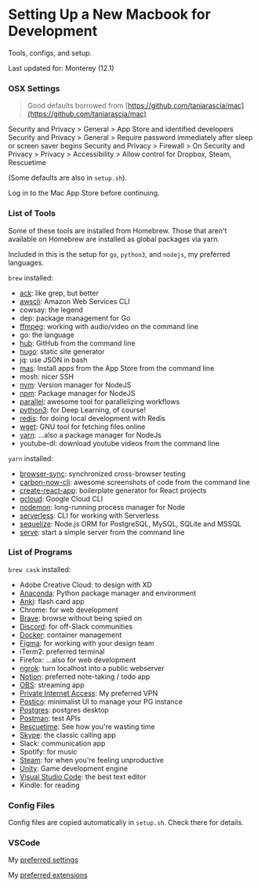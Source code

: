# Setting Up a New Macbook for Development
Tools, configs, and setup.

Last updated for: Monterey (12.1)

### OSX Settings
> Good defaults borrowed from [https://github.com/taniarascia/mac](https://github.com/taniarascia/mac)

Security and Privacy > General > App Store and identified developers
Security and Privacy > General > Require password immediately after sleep or screen saver begins
Security and Privacy > Firewall > On
Security and Privacy > Privacy > Accessibility > Allow control for Dropbox, Steam, Rescuetime

(Some defaults are also in `setup.sh`).

Log in to the Mac App Store before continuing.

### List of Tools
Some of these tools are installed from Homebrew. Those that aren't available on Homebrew are installed as global packages via yarn.

Included in this is the setup for `go`, `python3`, and `nodejs`, my preferred languages.

`brew` installed:
  - [ack](https://beyondgrep.com/): like grep, but better
  - [awscli](https://github.com/aws/aws-cli): Amazon Web Services CLI
  - cowsay: the legend
  - dep: package management for Go
  - [ffmpeg](https://ffmpeg.org): working with audio/video on the command line
  - go: the language
  - [hub](https://hub.github.com/): GitHub from the command line
  - [hugo](https://gohugo.io/): static site generator
  - jq: use JSON in bash
  - [mas](https://github.com/mas-cli/mas): Install apps from the App Store from the command line
  - mosh: nicer SSH
  - [nvm](https://github.com/nvm-sh/nvm): Version manager for NodeJS
  - [npm](https://www.npmjs.com/): Package manager for NodeJS
  - [parallel](https://www.gnu.org/software/parallel/): awesome tool for parallelizing workflows
  - [python3](https://www.python.org/): for Deep Learning, of course!
  - [redis](https://redis.io/topics/rediscli): for doing local development with Redis
  - [wget](https://www.gnu.org/software/wget/): GNU tool for fetching files online
  - [yarn](https://yarnpkg.com/en/): ...also a package manager for NodeJs
  - youtube-dl: download youtube videos from the command line

`yarn` installed:
  - [browser-sync](https://browsersync.io/): synchronized cross-browser testing
  - [carbon-now-cli](https://github.com/mixn/carbon-now-cli): awesome screenshots of code from the command line
  - [create-react-app](https://github.com/facebook/create-react-app): boilerplate generator for React projects
  - [gcloud](https://cloud.google.com/sdk/gcloud/): Google Cloud CLI
  - [nodemon](https://nodemon.io/): long-running process manager for Node
  - [serverless](https://serverless.com/framework/docs/providers/aws/cli-reference/): CLI for working with Serverless
  - [sequelize](https://docs.sequelizejs.com): Node.js ORM for PostgreSQL, MySQL, SQLite and MSSQL
  - [serve](https://www.npmjs.com/package/serve): start a simple server from the command line

### List of Programs

`brew cask` installed:
  - Adobe Creative Cloud: to design with XD
  - [Anaconda](https://www.anaconda.com/distribution/): Python package manager and environment
  - [Anki](https://apps.ankiweb.net/): flash card app
  - Chrome: for web development
  - [Brave](https://brave.com/): browse without being spied on
  - [Discord](https://discordapp.com/store): for off-Slack communities
  - [Docker](https://www.docker.com/products/docker-desktop): container management
  - [Figma](https://www.figma.com/): for working with your design team
  - iTerm2: preferred terminal
  - Firefox: ...also for web development
  - [ngrok](https://ngrok.com/): turn localhost into a public webserver
  - [Notion](https://www.notion.so/): preferred note-taking / todo app
  - [OBS](https://obsproject.com/): streaming app
  - [Private Internet Access](https://www.privateinternetaccess.com/): My preferred VPN
  - [Postico](https://eggerapps.at/postico/): minimalist UI to manage your PG instance
  - [Postgres](https://www.postgresql.org/): postgres desktop
  - [Postman](https://www.getpostman.com): test APIs
  - [Rescuetime](https://www.rescuetime.com/): See how you're wasting time
  - [Skype](https://www.skype.com/en/): the classic calling app
  - Slack: communication app
  - Spotify: for music
  - [Steam](https://store.steampowered.com/): for when you're feeling unproductive
  - [Unity](https://unity.com/): Game development engine
  - [Visual Studio Code](https://code.visualstudio.com/): the best text editor
  - Kindle: for reading

### Config Files
Config files are copied automatically in `setup.sh`. Check there for details.

### VSCode
My [preferred settings](./vscode/settings.json)

My [preferred extensions](./vscode/vs-code-extensions.sh)
